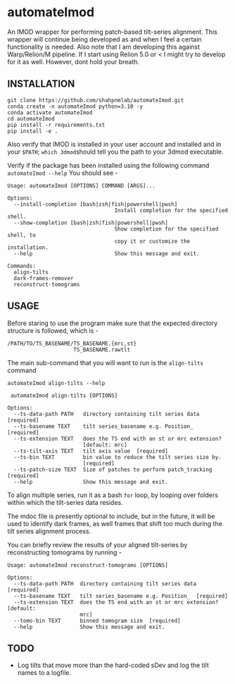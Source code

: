 # automateImod

An IMOD wrapper for performing patch-based tilt-series alignment.
This wrapper will continue being developed as and when I feel a certain functionality is needed.
Also note that I am developing this against Warp/Relion/M pipeline. If I start using Relion 5.0 or < I might try to
develop for it as well. However, dont hold your breath.

## INSTALLATION

```
git clone https://github.com/shahpnmlab/automateImod.git
conda create -n automateImod python=3.10 -y
conda activate automateImod
cd automateImod
pip install -r requirements.txt
pip install -e .
```

Also verify that IMOD is installed in your user account and installed and in your ```$PATH```; ```which 3dmod```should
tell you the path to your 3dmod executable.

Verify if the package has been installed using the following command
```automateImod --help```
You should see -

```commandline
Usage: automateImod [OPTIONS] COMMAND [ARGS]...

Options:
  --install-completion [bash|zsh|fish|powershell|pwsh]
                                  Install completion for the specified shell.
  --show-completion [bash|zsh|fish|powershell|pwsh]
                                  Show completion for the specified shell, to
                                  copy it or customize the installation.
  --help                          Show this message and exit.

Commands:
  align-tilts
  dark-frames-remover
  reconstruct-tomograms
```

## USAGE

Before staring to use the program make sure that the expected directory structure is followed, which is -

```commandline
/PATH/TO/TS_BASENAME/TS_BASENAME.{mrc,st}
                     TS_BASENAME.rawtlt
```

The main sub-command that you will want to run is the ```align-tilts``` command

```commandline
automateImod align-tilts --help

 automateImod align-tilts [OPTIONS]

Options:
  --ts-data-path PATH   directory containing tilt series data  [required]
  --ts-basename TEXT    tilt series_basename e.g. Position_  [required]
  --ts-extension TEXT   does the TS end with an st or mrc extension?
                        [default: mrc]
  --ts-tilt-axis TEXT   tilt axis value  [required]
  --ts-bin TEXT         bin value to reduce the tilt series size by.
                        [required]
  --ts-patch-size TEXT  Size of patches to perform patch_tracking  [required]
  --help                Show this message and exit.
```

To align multiple series, run it as a bash ```for``` loop, by looping over folders within which the tilt-series data
resides.

The mdoc file is presently optional to include, but in the future, it will be used to identify
dark frames, as well frames that shift too much during the tilt series alignment process.

You can briefly review the results of your aligned tilt-series by reconstructing tomograms by running -

```commandline
Usage: automateImod reconstruct-tomograms [OPTIONS]

Options:
  --ts-data-path PATH  directory containing tilt series data  [required]
  --ts-basename TEXT   tilt series_basename e.g. Position_  [required]
  --ts-extension TEXT  does the TS end with an st or mrc extension?  [default:
                       mrc]
  --tomo-bin TEXT      binned tomogram size  [required]
  --help               Show this message and exit.

```
## TODO
- Log tilts that move more than the hard-coded sDev and log the tilt names to a logfile.

